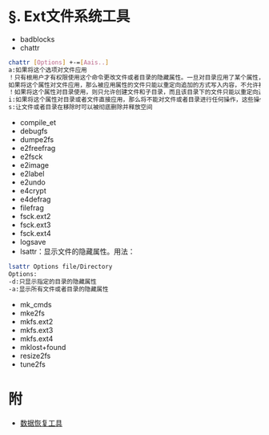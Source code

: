 <link href="../../css/style.css" rel="stylesheet" type="text/css" />

# §. Ext文件系统工具

+ badblocks
+ chattr

```Bash
chattr [Options] +-=[Aais..]
a:如果将这个选项对文件应用
！只有根用户才有权限使用这个命令更改文件或者目录的隐藏属性。一旦对目录应用了某个属性，将对所有用户生效(包括根用户)。
如果将这个属性对文件应用，那么被应用属性的文件只能以重定向追加的方式写入内容，不允许被删除，更新，移动。
！如果将这个属性对目录使用，则只允许创建文件和子目录，而且该目录下的文件只能以重定向追加的方式写入内容。但不允许对目录和文件有删除,移动，和更新的行为。
i:如果将这个属性对目录或者文件直接应用，那么将不能对文件或者目录进行任何操作，这些操作包括移动(包括重命名)，删除，更新(创建子目录，文件)
s:让文件或者目录在移除时可以被彻底删除并释放空间
```

+ compile_et
+ debugfs
+ dumpe2fs
+ e2freefrag
+ e2fsck
+ e2image
+ e2label
+ e2undo
+ e4crypt
+ e4defrag
+ filefrag
+ fsck.ext2
+ fsck.ext3
+ fsck.ext4
+ logsave
+ lsattr：显示文件的隐藏属性。用法：

```Bash
lsattr Options file/Directory
Options:
-d:只显示指定的目录的隐藏属性
-a:显示所有文件或者目录的隐藏属性
```

+ mk_cmds
+ mke2fs
+ mkfs.ext2
+ mkfs.ext3
+ mkfs.ext4
+ mklost+found
+ resize2fs
+ tune2fs

# 附

+ [数据恢复工具](../recovery_data.md)
